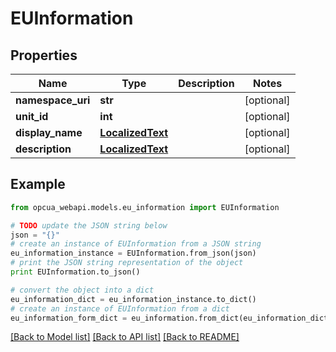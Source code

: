 # EUInformation


## Properties
Name | Type | Description | Notes
------------ | ------------- | ------------- | -------------
**namespace_uri** | **str** |  | [optional] 
**unit_id** | **int** |  | [optional] 
**display_name** | [**LocalizedText**](LocalizedText.md) |  | [optional] 
**description** | [**LocalizedText**](LocalizedText.md) |  | [optional] 

## Example

```python
from opcua_webapi.models.eu_information import EUInformation

# TODO update the JSON string below
json = "{}"
# create an instance of EUInformation from a JSON string
eu_information_instance = EUInformation.from_json(json)
# print the JSON string representation of the object
print EUInformation.to_json()

# convert the object into a dict
eu_information_dict = eu_information_instance.to_dict()
# create an instance of EUInformation from a dict
eu_information_form_dict = eu_information.from_dict(eu_information_dict)
```
[[Back to Model list]](../README.md#documentation-for-models) [[Back to API list]](../README.md#documentation-for-api-endpoints) [[Back to README]](../README.md)


